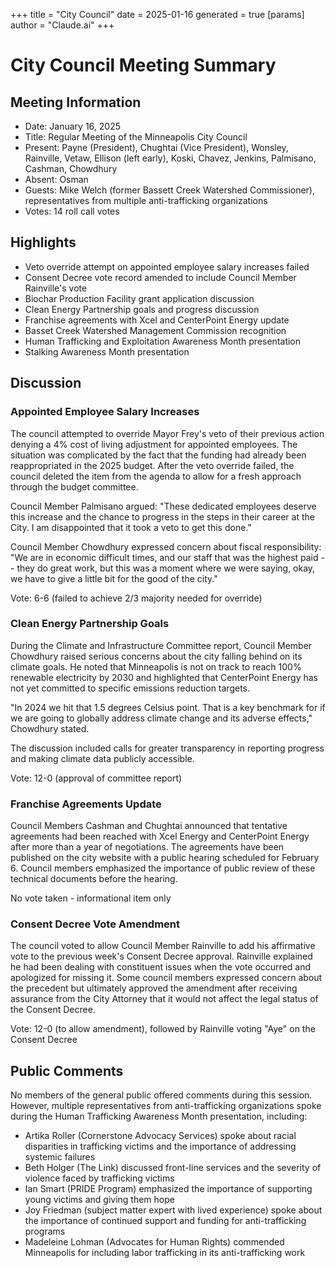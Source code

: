+++
title = "City Council"
date = 2025-01-16
 generated = true
[params]
  author = "Claude.ai"
+++

# City Council Meeting Summary

## Meeting Information
- Date: January 16, 2025
- Title: Regular Meeting of the Minneapolis City Council
- Present: Payne (President), Chughtai (Vice President), Wonsley, Rainville, Vetaw, Ellison (left early), Koski, Chavez, Jenkins, Palmisano, Cashman, Chowdhury
- Absent: Osman
- Guests: Mike Welch (former Bassett Creek Watershed Commissioner), representatives from multiple anti-trafficking organizations
- Votes: 14 roll call votes

## Highlights
- Veto override attempt on appointed employee salary increases failed
- Consent Decree vote record amended to include Council Member Rainville's vote
- Biochar Production Facility grant application discussion
- Clean Energy Partnership goals and progress discussion
- Franchise agreements with Xcel and CenterPoint Energy update
- Basset Creek Watershed Management Commission recognition
- Human Trafficking and Exploitation Awareness Month presentation
- Stalking Awareness Month presentation

## Discussion

### Appointed Employee Salary Increases
The council attempted to override Mayor Frey's veto of their previous action denying a 4% cost of living adjustment for appointed employees. The situation was complicated by the fact that the funding had already been reappropriated in the 2025 budget. After the veto override failed, the council deleted the item from the agenda to allow for a fresh approach through the budget committee.

Council Member Palmisano argued: "These dedicated employees deserve this increase and the chance to progress in the steps in their career at the City. I am disappointed that it took a veto to get this done."

Council Member Chowdhury expressed concern about fiscal responsibility: "We are in economic difficult times, and our staff that was the highest paid -- they do great work, but this was a moment where we were saying, okay, we have to give a little bit for the good of the city."

Vote: 6-6 (failed to achieve 2/3 majority needed for override)

### Clean Energy Partnership Goals
During the Climate and Infrastructure Committee report, Council Member Chowdhury raised serious concerns about the city falling behind on its climate goals. He noted that Minneapolis is not on track to reach 100% renewable electricity by 2030 and highlighted that CenterPoint Energy has not yet committed to specific emissions reduction targets.

"In 2024 we hit that 1.5 degrees Celsius point. That is a key benchmark for if we are going to globally address climate change and its adverse effects," Chowdhury stated.

The discussion included calls for greater transparency in reporting progress and making climate data publicly accessible.

Vote: 12-0 (approval of committee report)

### Franchise Agreements Update
Council Members Cashman and Chughtai announced that tentative agreements had been reached with Xcel Energy and CenterPoint Energy after more than a year of negotiations. The agreements have been published on the city website with a public hearing scheduled for February 6. Council members emphasized the importance of public review of these technical documents before the hearing.

No vote taken - informational item only

### Consent Decree Vote Amendment
The council voted to allow Council Member Rainville to add his affirmative vote to the previous week's Consent Decree approval. Rainville explained he had been dealing with constituent issues when the vote occurred and apologized for missing it. Some council members expressed concern about the precedent but ultimately approved the amendment after receiving assurance from the City Attorney that it would not affect the legal status of the Consent Decree.

Vote: 12-0 (to allow amendment), followed by Rainville voting "Aye" on the Consent Decree

## Public Comments
No members of the general public offered comments during this session. However, multiple representatives from anti-trafficking organizations spoke during the Human Trafficking Awareness Month presentation, including:

- Artika Roller (Cornerstone Advocacy Services) spoke about racial disparities in trafficking victims and the importance of addressing systemic failures
- Beth Holger (The Link) discussed front-line services and the severity of violence faced by trafficking victims
- Ian Smart (PRIDE Program) emphasized the importance of supporting young victims and giving them hope
- Joy Friedman (subject matter expert with lived experience) spoke about the importance of continued support and funding for anti-trafficking programs
- Madeleine Lohman (Advocates for Human Rights) commended Minneapolis for including labor trafficking in its anti-trafficking work
